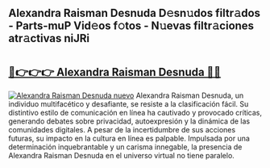 ## Alexandra Raisman Desnuda D𝚎sn𝚞dos filtr𝚊dos - Parts-muP Vid𝚎os f𝚘tos - N𝚞evas filtr𝚊ciones atr𝚊ctivas niJRi

# <h2><a href="http://mbc7o1.tromn.icu/?c=Alexandra+Raisman+Desnuda">🔗👉👉👉 Alexandra Raisman Desnuda 🔗🔗</a></h2>

[![Alexandra Raisman Desnuda nuevo](https://i.imgur.com/pEAQMta.gif)](http://mbc7o1.tromn.icu/?c=Alexandra+Raisman+Desnuda)
Alexandra Raisman Desnuda, un individuo multifacético y desafiante, se resiste a la clasificación fácil. Su distintivo estilo de comunicación en línea ha cautivado y provocado críticas, generando debates sobre privacidad, autoexpresión y la dinámica de las comunidades digitales. A pesar de la incertidumbre de sus acciones futuras, su impacto en la cultura en línea es palpable. Impulsada por una determinación inquebrantable y un carisma innegable, la presencia de Alexandra Raisman Desnuda en el universo virtual no tiene paralelo.
